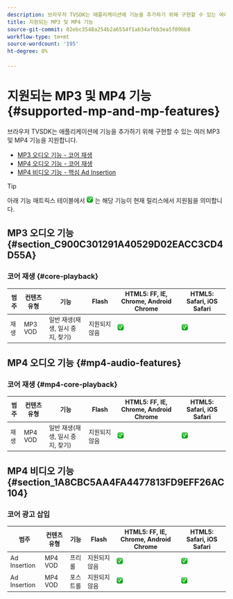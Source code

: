 ```yaml
---
description: 브라우저 TVSDK는 애플리케이션에 기능을 추가하기 위해 구현할 수 있는 여러 MP3 및 MP4 기능을 지원합니다.
title: 지원되는 MP3 및 MP4 기능
source-git-commit: 02ebc3548a254b2a6554f1ab34afbb3ea5f09bb8
workflow-type: tm+mt
source-wordcount: '195'
ht-degree: 0%

---
```


# 지원되는 MP3 및 MP4 기능 {#supported-mp-and-mp-features}

브라우저 TVSDK는 애플리케이션에 기능을 추가하기 위해 구현할 수 있는 여러 MP3 및 MP4 기능을 지원합니다.
* [MP3 오디오 기능 - 코어 재생](#core-playback)
* [MP4 오디오 기능 - 코어 재생](#mp4-audio-features)
* [MP4 비디오 기능 - 핵심 Ad Insertion](#section_1A8CBC5AA4FA4477813FD9EFF26AC104)

>[!TIP]
>
>아래 기능 매트릭스 테이블에서 ![지원됨 아이콘](assets/supported15.png) 는 해당 기능이 현재 릴리스에서 지원됨을 의미합니다.

## MP3 오디오 기능 {#section_C900C301291A40529D02EACC3CD4D55A}

### 코어 재생 {#core-playback}

| 범주 | 컨텐츠 유형 | 기능 | Flash | HTML5: FF, IE, Chrome, Android Chrome | HTML5: Safari, iOS Safari |
|--- |--- |--- |--- |--- |--- |
| 재생 | MP3 VOD | 일반 재생(재생, 일시 중지, 찾기) | 지원되지 않음 | ![지원됨 아이콘](assets/supported15.png) | ![지원됨 아이콘](assets/supported15.png) |

## MP4 오디오 기능 {#mp4-audio-features}

### 코어 재생 {#mp4-core-playback}

| 범주 | 컨텐츠 유형 | 기능 | Flash | HTML5: FF, IE, Chrome, Android Chrome | HTML5: Safari, iOS Safari |
|--- |--- |--- |--- |--- |--- |
| 재생 | MP4 VOD | 일반 재생(재생, 일시 중지, 찾기) | 지원되지 않음 | ![지원됨 아이콘](assets/supported15.png) | ![지원됨 아이콘](assets/supported15.png) |

## MP4 비디오 기능 {#section_1A8CBC5AA4FA4477813FD9EFF26AC104}

### 코어 광고 삽입

| 범주 | 컨텐츠 유형 | 기능 | Flash | HTML5: FF, IE, Chrome, Android Chrome | HTML5: Safari, iOS Safari |
|--- |--- |--- |--- |--- |--- |
| Ad Insertion | MP4 VOD | 프리롤 | 지원되지 않음 | ![지원됨 아이콘](assets/supported15.png) | ![지원됨 아이콘](assets/supported15.png) |
| Ad Insertion | MP4 VOD | 포스트롤 | 지원되지 않음 | ![지원됨 아이콘](assets/supported15.png) | ![지원됨 아이콘](assets/supported15.png) |

